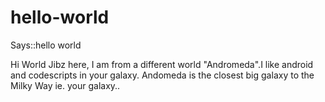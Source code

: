 # hello-world
Says::hello world

Hi World
Jibz here, I am from a different world "Andromeda".I like android and codescripts in your galaxy. 
Andomeda is the closest big galaxy to the Milky Way ie. your galaxy..
